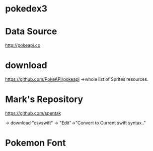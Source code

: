 # pokedex3

# Data Source
http://pokeapi.co

# download
https://github.com/PokeAPI/pokeapi
->whole list of Sprites resources.


# Mark's Repository
https://github.com/spentak

-> download "csvswift"
-> "Edit"->"Convert to Current swift syntax.."

# Pokemon Font

